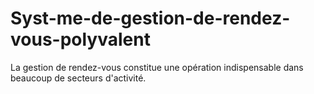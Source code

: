 # Syst-me-de-gestion-de-rendez-vous-polyvalent
La gestion de rendez-vous constitue une opération indispensable dans beaucoup de secteurs d'activité.

